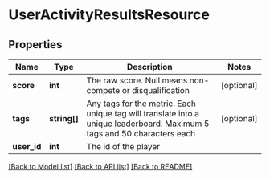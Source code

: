 # UserActivityResultsResource

## Properties
Name | Type | Description | Notes
------------ | ------------- | ------------- | -------------
**score** | **int** | The raw score. Null means non-compete or disqualification | [optional] 
**tags** | **string[]** | Any tags for the metric. Each unique tag will translate into a unique leaderboard. Maximum 5 tags and 50 characters each | [optional] 
**user_id** | **int** | The id of the player | 

[[Back to Model list]](../README.md#documentation-for-models) [[Back to API list]](../README.md#documentation-for-api-endpoints) [[Back to README]](../README.md)


